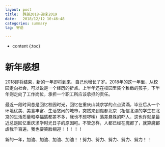 ```yaml
---
layout: post
title:  跨越2018-迎来2019
date:   2018/12/12 10:46:48  
categories: summary
tag: 寄语

---
```


* content
{:toc}  


# 新年感想

2018即将结束，新的一年即将到来，自己也增长了岁。2018年的这一年里，从校园走向社会，可以说是一个经历的折点。上半年还在校园里装个稚嫩的孩子，下半年则走向了工作岗位，承担一个职工所应该承担的责任。

最近一段时间总是回忆校园时光，回忆在重庆山城求学的点点滴滴，毕业后从一个环境优美、美食丰富、生活悠闲的城市，突然来到魔都北京（相信北漂的学生在北京的生活质量和幸福感都差不多，我也不想啰嗦）落差悬殊的吓人，这也许就是最近总是回忆重庆求学时光日子的原因吧。不管怎样，人都已经在魔都了，就算魔都虐我千百遍，我也要笑脸相迎！！！！！

新的一年，加油、加油、加油、加油！！努力、努力、努力、努力、努力！！